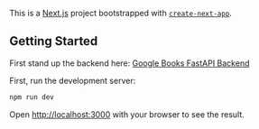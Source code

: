 This is a [Next.js](https://nextjs.org) project bootstrapped with [`create-next-app`](https://github.com/vercel/next.js/tree/canary/packages/create-next-app).

## Getting Started
First stand up the backend here:
[Google Books FastAPI Backend](https://github.com/ninjabunny/google-books-fastapi-backend)

First, run the development server:

```bash
npm run dev
```

Open [http://localhost:3000](http://localhost:3000) with your browser to see the result.

